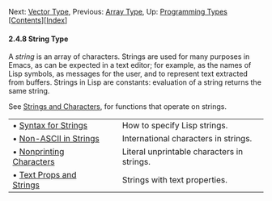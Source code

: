 

Next: [Vector Type](Vector-Type.html), Previous: [Array Type](Array-Type.html), Up: [Programming Types](Programming-Types.html)   \[[Contents](index.html#SEC_Contents "Table of contents")]\[[Index](Index.html "Index")]

#### 2.4.8 String Type

A *string* is an array of characters. Strings are used for many purposes in Emacs, as can be expected in a text editor; for example, as the names of Lisp symbols, as messages for the user, and to represent text extracted from buffers. Strings in Lisp are constants: evaluation of a string returns the same string.

See [Strings and Characters](Strings-and-Characters.html), for functions that operate on strings.

|                                                         |    |                                            |
| :------------------------------------------------------ | -- | :----------------------------------------- |
| • [Syntax for Strings](Syntax-for-Strings.html)         |    | How to specify Lisp strings.               |
| • [Non-ASCII in Strings](Non_002dASCII-in-Strings.html) |    | International characters in strings.       |
| • [Nonprinting Characters](Nonprinting-Characters.html) |    | Literal unprintable characters in strings. |
| • [Text Props and Strings](Text-Props-and-Strings.html) |    | Strings with text properties.              |
